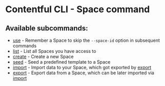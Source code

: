 # Contentful CLI - Space command

## Available subcommands:

* [use](./use) - Remember a Space to skip the `--space-id` option in subsequent commands
* [list](./list) - List all Spaces you have access to
* [create](./create) - Create a new Space
* [seed](./seed) - Seed a predefined template to a Space
* [import](./import) - Import data to your Space, which got exported by [export](./export)
* [export](./export) - Export data from a Space, which can be later imported via [import](./import)
